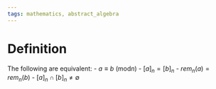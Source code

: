 ```yaml
---
tags: mathematics, abstract_algebra
---
```


# Definition
 
The following are equivalent:
	- $a \equiv b\ (\text{mod} n)$
	- $[a]_n = [b]_n$
	- $rem_n(a) = rem_n(b)$
	- $[a]_n \cap [b]_n \neq \emptyset$
